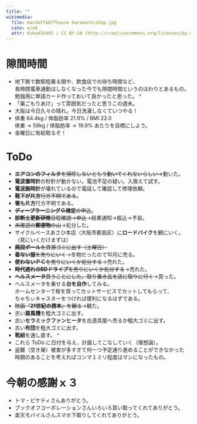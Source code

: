 ```yaml
---
title: ""
wikimedia:
  file: Hardoff&Offhouse Haramachishop.jpg
  cate: e/e6
  attr: Kuha455405 / CC BY-SA (http://creativecommons.org/licenses/by-sa/3.0/)
---
```


# 隙間時間

* 地下鉄で数駅程乗る間や、飲食店での待ち時間など、  
  長時間電車通勤はしなくなった今でも隙間時間というのはわりとあるもの。  
  勉強用に単語カード作っておいて良かったと思った。
^
* 「巣ごもりあけ」って雰囲気だったと思うこの週末。
* 大阪は今日久々の晴れ。今日洗濯しなくていつやる！
* 体重 64.4kg / 体脂肪率 21.9% / BMI 22.0  
  体重 -> 59kg / 体脂肪率 -> 19.9% あたりを目標にしよう。
* 金曜日に有給取るぞ！



# ToDo

* ~~**エアコンのフィルタ**を掃除しないともう動いてくれないらしい~~=>動いた。
* **電波置時計**の秒針が動かない。電池不足の疑い。入換えて試す。
* **電波腕時計**が壊れているので電話して確認して修理依頼。
* ~~**靴下が片方**行方不明である~~。
* **箸も片方**行方不明である。
* ~~**ディープラーニングＧ検定**の申込~~。
* ~~**診断士更新研修**日程確認->申込~~->結果通知->振込->予習。
* ~~未確認の**郵便物**の山~~->処分した。
* サイクルベースあさひ本店（大阪市都島区）に**ロードバイク**を観にいく。  
  （見にいくだけまずは）
* ~~**廃段ボール**を資源ゴミに出す（土曜日）~~
* ~~**着ない服**を売りにいく~~->冬物だったので10月に売る。
* ~~**使わないＰＣ**を売りにいくか処分する~~->売れた。
* ~~**時代遅れのBDドライブ**を売りにいくか処分する~~->売れた。
* ~~**ヘルスメータ**買うことにした。取り置き品を店に取りに行く~~->買った。
* ヘルスメータを乗せる**台を自作**してみる。  
  ホームセンターで板を買ってカットサービスでカットしてもらって、  
  ちゃちぃキャスターをつければ便利になるはずである。
* ~~映画『**21世紀の資本**』を観る~~->観た。
* 古い**扇風機**を粗大ゴミに出す。
* 古い**セラミックファンヒータ**を古道具屋へ売るか粗大ゴミに出す。
* 古い**布団**を粗大ゴミに出す。
* **靴紐**を通し直す。
^
* これら ToDo に日付を与え、計画してこなしていく（理想論）。
* 盗難（空き巣）被害が多すぎて何一つ予定通り進めることができなかった  
  時期のあることを考えればコンマ１ミリ程度はマシになったもの。


# 今朝の感謝ｘ３

* トマ・ピケティさんありがとう。
* ブックオフコーポレーションさんいろいろ買い取ってくれてありがとう。
* 楽天モバイルさんスマホ下取りしてくれてありがとう。
